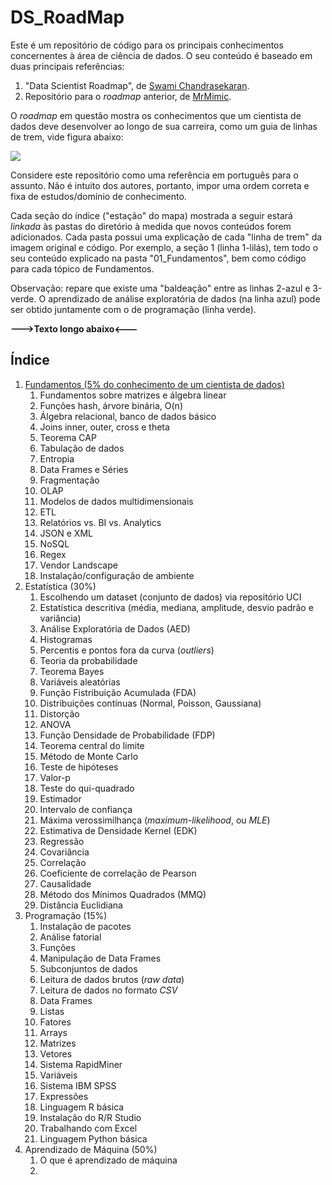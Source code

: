 # DS_RoadMap

Este é um repositório de código para os principais conhecimentos concernentes à área de ciência de dados. O seu conteúdo é baseado em duas principais referências:

1. "Data Scientist Roadmap", de [Swami Chandrasekaran](http://nirvacana.com/thoughts/2013/07/08/becoming-a-data-scientist/).
2. Repositório para o *roadmap* anterior, de [MrMimic](https://github.com/MrMimic/data-scientist-roadmap).

O *roadmap* em questão mostra os conhecimentos que um cientista de dados deve desenvolver ao longo de sua carreira, como um guia de linhas de trem, vide figura abaixo:

![](https://camo.githubusercontent.com/b6482a1fcf61b0f1b479c9f129b00e09ffb100026db15502b351b083f4f5fd3f/687474703a2f2f6e6972766163616e612e636f6d2f74686f75676874732f77702d636f6e74656e742f75706c6f6164732f323031332f30372f526f6164546f44617461536369656e74697374312e706e67)

Considere este repositório como uma referência em português para o assunto. Não é intuito dos autores, portanto, impor uma ordem correta e fixa de estudos/domínio de conhecimento.

Cada seção do índice ("estação" do mapa) mostrada a seguir estará *linkada* às pastas do diretório à medida que novos conteúdos forem adicionados. Cada pasta possui uma explicação de cada "linha de trem" da imagem original e código. Por exemplo, a seção 1 (linha 1-lilás), tem todo o seu conteúdo explicado na pasta "01_Fundamentos", bem como código para cada tópico de Fundamentos.

Observação: repare que existe uma "baldeação" entre as linhas 2-azul e 3-verde. O aprendizado de análise exploratória de dados (na linha azul) pode ser obtido juntamente com o de programação (linha verde).

**--->Texto longo abaixo<---**

## Índice

1. [Fundamentos (5% do conhecimento de um cientista de dados)](https://github.com/Andygrammer/DS_RoadMap/tree/main/01_Fundamentos)
    1. Fundamentos sobre matrizes e álgebra linear
    2. Funções hash, árvore binária, O(n)
    3. Álgebra relacional, banco de dados básico
    4. Joins inner, outer, cross e theta
    5. Teorema CAP
    6. Tabulação de dados
    7. Entropia
    8. Data Frames e Séries
    9. Fragmentação
    10. OLAP
    11. Modelos de dados multidimensionais
    12. ETL
    13. Relatórios vs. BI vs. Analytics
    14. JSON e XML
    15. NoSQL
    16. Regex
    17. Vendor Landscape
    18. Instalação/configuração de ambiente
2. Estatística (30%)
    1. Escolhendo um dataset (conjunto de dados) via repositório UCI
    2. Estatística descritiva (média, mediana, amplitude, desvio padrão e variância)
    3. Análise Exploratória de Dados (AED)
    4. Histogramas
    5. Percentis e pontos fora da curva (*outliers*)
    6. Teoria da probabilidade
    7. Teorema Bayes
    8. Variáveis aleatórias
    9. Função Fistribuição Acumulada (FDA)
    10. Distribuições contínuas (Normal, Poisson, Gaussiana)
    11. Distorção
    12. ANOVA
    13. Função Densidade de Probabilidade (FDP)
    14. Teorema central do limite
    15. Método de Monte Carlo
    16. Teste de hipóteses
    17. Valor-p
    18. Teste do qui-quadrado
    19. Estimador
    20. Intervalo de confiança
    21. Máxima verossimilhança (*maximum-likelihood*, ou *MLE*)
    22. Estimativa de Densidade Kernel (EDK)
    23. Regressão
    24. Covariância
    25. Correlação
    26. Coeficiente de correlação de Pearson
    27. Causalidade
    28. Método dos Mínimos Quadrados (MMQ)
    29. Distância Euclidiana
3. Programação (15%)
    1. Instalação de pacotes
    2. Análise fatorial
    3. Funções
    4. Manipulação de Data Frames
    5. Subconjuntos de dados
    6. Leitura de dados brutos (*raw data*)
    7. Leitura de dados no formato *CSV*
    8. Data Frames
    9. Listas
    10. Fatores
    11. Arrays
    12. Matrizes
    13. Vetores
    14. Sistema RapidMiner
    15. Variáveis
    16. Sistema IBM SPSS
    17. Expressões
    18. Linguagem R básica
    19. Instalação do R/R Studio
    20. Trabalhando com Excel
    21. Linguagem Python básica
4. Aprendizado de Máquina (50%)
    1. O que é aprendizado de máquina
    2. 






